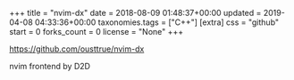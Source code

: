 +++
title = "nvim-dx"
date = 2018-08-09 01:48:37+00:00
updated = 2019-04-08 04:33:36+00:00
taxonomies.tags = ["C++"]
[extra]
css = "github"
start = 0
forks_count = 0
license = "None"
+++

<https://github.com/ousttrue/nvim-dx>

nvim frontend by D2D

